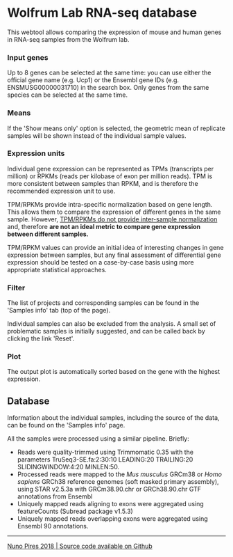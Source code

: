 # Wolfrum Lab RNA-seq database

This webtool allows comparing the expression of mouse and human genes in RNA-seq samples from the Wolfrum lab.

### Input genes

Up to 8 genes can be selected at the same time: you can use either the official gene name (e.g. Ucp1) or the Ensembl gene IDs (e.g. ENSMUSG00000031710) in the search box. Only genes from the same species can be selected at the same time.


### Means

If the 'Show means only' option is selected, the geometric mean of replicate samples will be shown instead of the individual sample values.


### Expression units

Individual gene expression can be represented as TPMs (transcripts per million) or RPKMs (reads per kilobase of exon per million reads). TPM is more consistent between samples than RPKM, and is therefore the recommended expression unit to use.

TPM/RPKMs provide intra-specific normalization based on gene length. This allows them to compare the expression of different genes in the same sample. However, [TPM/RPKMs do not provide inter-sample normalization](https://haroldpimentel.wordpress.com/2014/05/08/what-the-fpkm-a-review-rna-seq-expression-units/) and, therefore **are not an ideal metric to compare gene expression between different samples.**

TPM/RPKM values can provide an initial idea of interesting changes in gene expression between samples, but any final assessment of differential gene expression should be tested on a case-by-case basis using more appropriate statistical approaches.


### Filter

The list of projects and corresponding samples can be found in the 'Samples info' tab (top of the page).

Individual samples can also be excluded from the analysis. A small set of problematic samples is initially suggested, and can be called back by clicking the link 'Reset'.


### Plot

The output plot is automatically sorted based on the gene with the highest expression.


## Database

Information about the individual samples, including the source of the data, can be found on the 'Samples info' page.

All the samples were processed using a similar pipeline. Briefly:

- Reads were quality-trimmed using Trimmomatic 0.35 with the parameters TruSeq3-SE.fa:2:30:10 LEADING:20 TRAILING:20 SLIDINGWINDOW:4:20 MINLEN:50.
- Processed reads were mapped to the _Mus musculus_  GRCm38 or _Homo sapiens_ GRCh38 reference genomes (soft masked primary assembly), using STAR v2.5.3a with GRCm38.90.chr or GRCh38.90.chr GTF annotations from Ensembl
- Uniquely mapped reads aligning to exons were aggregated using featureCounts (Subread package v1.5.3)
- Uniquely mapped reads overlapping exons were aggregated using Ensembl 90 annotations.

---

<a class = "md_foot" target = "_blank" href='https://github.com/piresn/espresso'>Nuno Pires 2018 |
Source code available on Github <i class="fa fa-github"></i></a>
